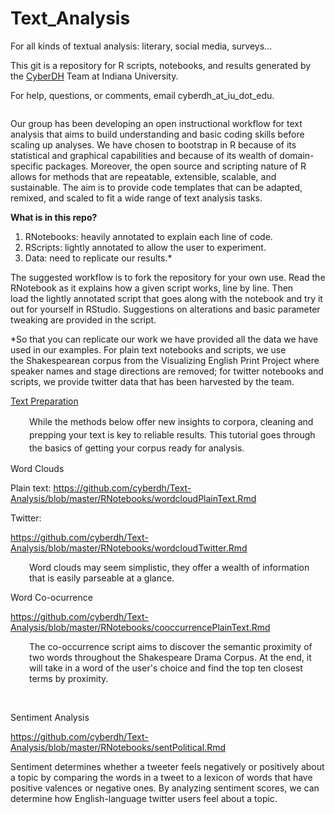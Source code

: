 # Text_Analysis
For all kinds of textual analysis: literary, social media, surveys...

This git is a repository for R scripts, notebooks, and results generated by the [CyberDH]("http://researchtech.iu.edu/ci-digital-humanities.php") Team at Indiana University. 

For help, questions, or comments, email cyberdh_at_iu_dot_edu.
<div class="page" title="Page 1">
<div class="layoutArea">
<div class="column">

Our group has been developing an open instructional workflow for text analysis that aims to build understanding and basic coding skills before scaling up analyses. We have chosen to bootstrap in R because of its statistical and graphical capabilities and because of its wealth of domain-specific packages. Moreover, the open source and scripting nature of R allows for methods that are repeatable, extensible, scalable, and sustainable. The aim is to provide code templates that can be adapted, remixed, and scaled to fit a wide range of text analysis tasks.

<strong>What is in this repo?</strong>
<ol>
 	<li>RNotebooks: heavily annotated to explain each line of code.</li>
 	<li>RScripts: lightly annotated to allow the user to experiment.</li>
 	<li>Data: need to replicate our results.*</li>
</ol>
The suggested workflow is to fork the repository for your own use. Read the RNotebook as it explains how a given script works, line by line. Then load the lightly annotated script that goes along with the notebook and try it out for yourself in RStudio. Suggestions on alterations and basic parameter tweaking are provided in the script.

*So that you can replicate our work we have provided all the data we have used in our examples. For plain text notebooks and scripts, we use the Shakespearean corpus from the Visualizing English Print Project where speaker names and stage directions are removed; for twitter notebooks and scripts, we provide twitter data that has been harvested by the team.

</div>
</div>
</div>
<a href="https://github.com/cyberdh/Text-Analysis/blob/master/RNotebooks/textPrep.pdf">Text Preparation</a>
<p style="padding-left: 30px;"><span style="line-height: 1.5;">While the methods below offer new insights to corpora, cleaning and prepping your text is key to reliable results. This tutorial goes through the basics of getting your corpus ready for analysis.</span></p>
Word Clouds

Plain text: https://github.com/cyberdh/Text-Analysis/blob/master/RNotebooks/wordcloudPlainText.Rmd

Twitter:

https://github.com/cyberdh/Text-Analysis/blob/master/RNotebooks/wordcloudTwitter.Rmd
<p style="padding-left: 30px;">Word clouds may seem simplistic, they offer a wealth of information that is easily parseable at a glance.</p>
Word Co-ocurrence

https://github.com/cyberdh/Text-Analysis/blob/master/RNotebooks/cooccurrencePlainText.Rmd
<p style="padding-left: 30px;">The co-occurrence script aims to discover the semantic proximity of two words throughout the Shakespeare Drama Corpus. At the end, it will take in a word of the user's choice and find the top ten closest terms by proximity.</p>
&nbsp;

Sentiment Analysis

https://github.com/cyberdh/Text-Analysis/blob/master/RNotebooks/sentPolitical.Rmd

Sentiment determines whether a tweeter feels negatively or positively about a topic by comparing the words in a tweet to a lexicon of words that have positive valences or negative ones. By analyzing sentiment scores, we can determine how English-language twitter users feel about a topic.